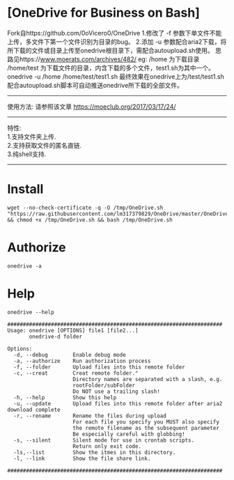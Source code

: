 # [OneDrive for Business on Bash]
Fork自https://github.com/0oVicero0/OneDrive
1.修改了 -f 参数下单文件不能上传，多文件下第一个文件识别为目录的bug。
2.添加 -u 参数配合aria2下载，将所下载的文件或目录上传至onedrive根目录下，需配合autoupload.sh使用。
思路见https://www.moerats.com/archives/482/
eg: /home 为下载目录 /home/test 为下载文件的目录，内含下载的多个文件，test1.sh为其中一个。
onedrive -u /home /home/test/test1.sh
最终效果在onedrive上为/test/test1.sh
配合autoupload.sh脚本可自动推送onedrive所下载的全部文件。

-------------------------------------------------------------------------
使用方法: 
请参照该文章 
https://moeclub.org/2017/03/17/24/        

-------------------------------------------------------------------------
特性:      
1.支持文件夹上传.      
2.支持获取文件的匿名直链.     
3.纯shell支持.      

-------------------------------------------------------------------------

# Install
```
wget --no-check-certificate -q -O /tmp/OneDrive.sh "https://raw.githubusercontent.com/lm317379829/OneDrive/master/OneDrive.sh" && chmod +x /tmp/OneDrive.sh && bash /tmp/OneDrive.sh

```
# Authorize
```
onedrive -a

```
# Help
```
onedrive --help

#####################################################################
Usage: onedrive [OPTIONS] file1 [file2...]
       onedrive-d folder

Options:
  -d, --debug        Enable debug mode
  -a, --authorize    Run authorization process
  -f, --folder       Upload files into this remote folder
  -c, --creat        Creat remote folder."
                     Directory names are separated with a slash, e.g.
                     rootFolder/subFolder
                     Do NOT use a trailing slash!
  -h, --help         Show this help
  -u, --update       Upload files into this remote folder after aria2 download complete
  -r, --rename       Rename the files during upload
                     For each file you specify you MUST also specify
                     the remote filename as the subsequent parameter
                     Be especially careful with globbing!
  -s, --silent       Silent mode for use in crontab scripts.
                     Return only exit code.
  -ls,--list         Show the itmes in this directory.
  -l, --link         Show the file share link.
      
#####################################################################
      
```
